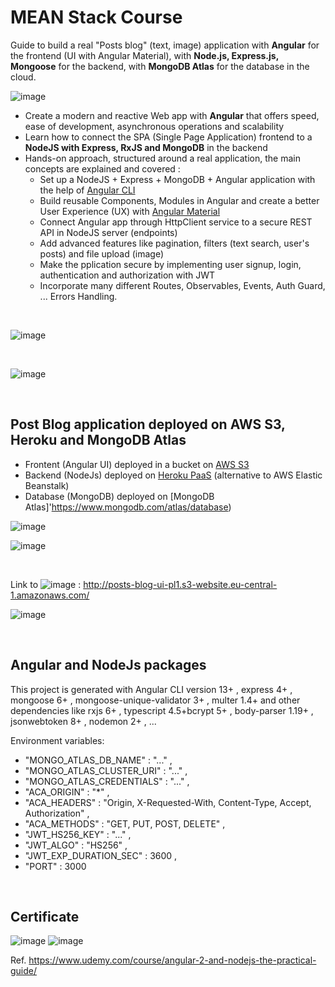 # MEAN Stack Course

Guide to build a real "Posts blog" (text, image) application with **Angular** for the frontend (UI with Angular Material), 
                                               with **Node.js, Express.js, Mongoose** for the backend,
                                               with **MongoDB Atlas** for the database in the cloud.

![image](https://user-images.githubusercontent.com/36189996/159879105-51ce091f-6a14-4e95-8384-d08ed930ec21.png)


- Create a modern and reactive Web app with **Angular** that offers speed, ease of development, asynchronous operations and scalability
- Learn how to connect the SPA (Single Page Application) frontend to a **NodeJS with Express, RxJS and MongoDB** in the backend 
- Hands-on approach, structured around a real application, the main concepts are explained and covered :
  - Set up a NodeJS + Express + MongoDB + Angular application with the help of [Angular CLI](https://github.com/angular/angular-cli)
  - Build reusable Components, Modules in Angular and create a better User Experience (UX) with [Angular Material](https://material.angular.io/)
  - Connect Angular app through HttpClient service to a secure REST API in NodeJS server (endpoints)
  - Add advanced features like pagination, filters (text search, user's posts) and file upload (image)
  - Make the pplication secure by implementing user signup, login, authentication and authorization with JWT
  - Incorporate many different Routes, Observables, Events, Auth Guard, ... Errors Handling.


<br>

![image](https://user-images.githubusercontent.com/36189996/162067122-130f4f29-7dd6-4c3a-8fcb-72c03a52b8d6.png)


<br>

![image](https://user-images.githubusercontent.com/36189996/162067187-554b9918-a77d-4e89-a72a-c51464d104a8.png)

<br>

## Post Blog application deployed on AWS S3, Heroku and MongoDB Atlas 
- Frontent (Angular UI) deployed in a bucket on [AWS S3](https://aws.amazon.com/s3/?nc1=h_ls)
- Backend (NodeJs) deployed on [Heroku PaaS](https://www.heroku.com/platform) (alternative to AWS Elastic Beanstalk)
- Database (MongoDB) deployed on [MongoDB Atlas]'https://www.mongodb.com/atlas/database)

![image](https://user-images.githubusercontent.com/36189996/162066956-1fd34251-c13b-4e1b-82bd-8f950583e619.png)

![image](https://user-images.githubusercontent.com/36189996/162067036-0e67d0f9-cedc-42cd-9410-c3095a965928.png)

<br>

Link to ![image](https://user-images.githubusercontent.com/36189996/162063732-a2ae2a2c-f249-4ce7-91ba-3d68f30d8588.png)
 : http://posts-blog-ui-pl1.s3-website.eu-central-1.amazonaws.com/

![image](https://user-images.githubusercontent.com/36189996/162066381-ea446c89-63c9-4056-b9fe-d08812bf33a9.png)

<br>

## Angular and NodeJs packages
This project is generated with Angular CLI version 13+ , express 4+ , mongoose 6+ , mongoose-unique-validator 3+ , multer 1.4+ 
and other dependencies like rxjs 6+ , typescript 4.5+bcrypt 5+ , body-parser 1.19+ ,  jsonwebtoken 8+ , nodemon 2+ , ...

Environment variables:
- "MONGO_ATLAS_DB_NAME" : "..." ,
- "MONGO_ATLAS_CLUSTER_URI" : "..." ,
- "MONGO_ATLAS_CREDENTIALS" : "..." ,
- "ACA_ORIGIN" : "*" ,
- "ACA_HEADERS" : "Origin, X-Requested-With, Content-Type, Accept, Authorization" ,
- "ACA_METHODS" : "GET, PUT, POST, DELETE" ,
- "JWT_HS256_KEY" : "..." ,
- "JWT_ALGO" : "HS256" ,
- "JWT_EXP_DURATION_SEC" : 3600 ,
- "PORT" : 3000
<br>

## Certificate
![image](https://user-images.githubusercontent.com/36189996/162062727-f52426df-efc0-488b-82f5-0a2e97cedb93.png)
![image](https://user-images.githubusercontent.com/36189996/162067318-4210afbc-157d-4669-9aef-50201bddced6.png)

Ref. https://www.udemy.com/course/angular-2-and-nodejs-the-practical-guide/ 



